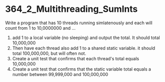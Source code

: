 # 364_2_Multithreading_SumInts


Write a program that has 10 threads running simlatenously and each will count from 1 to 10,0000000
and ...

1. add 1 to a  local  variable (no sleeping) and output the total. It should total 10,000,000
2.  Then have each thread also add 1 to a shared static variable. it should total 100,000,000, but will often not.
3.  Create a unit test that confirms that each thread's total equals 10,000,000
4.  Create a unit test that confirms that the static variable total equals a number between 99,999,000 and 100,000,000
